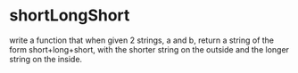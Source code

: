 # shortLongShort
write a function that when given 2 strings, a and b, return a string of the form short+long+short, with the shorter string on the outside and the longer string on the inside.
